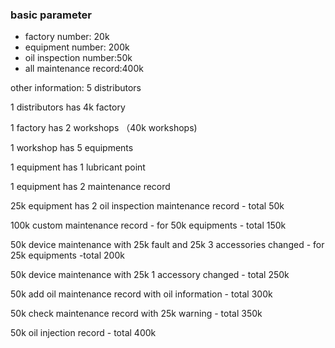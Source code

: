### basic parameter
- factory number: 20k
- equipment number: 200k
- oil inspection number:50k
- all maintenance record:400k

other information: 
5 distributors

1 distributors has 4k factory

1 factory has 2 workshops （40k workshops)

1 workshop has 5 equipments

1 equipment has 1 lubricant point

1 equipment has 2 maintenance record

25k equipment has 2 oil inspection maintenance record - total 50k

100k custom maintenance record - for 50k equipments - total 150k

50k device maintenance with 25k fault and 25k 3 accessories changed - for 25k equipments -total 200k

50k device maintenance with 25k 1 accessory changed - total 250k

50k add oil maintenance record with oil information - total 300k

50k check maintenance record with 25k warning - total 350k

50k oil injection record - total 400k